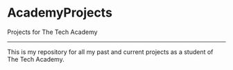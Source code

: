 # AcademyProjects
Projects for The Tech Academy
***
This is my repository for all my past and current projects as a student of The Tech Academy.
